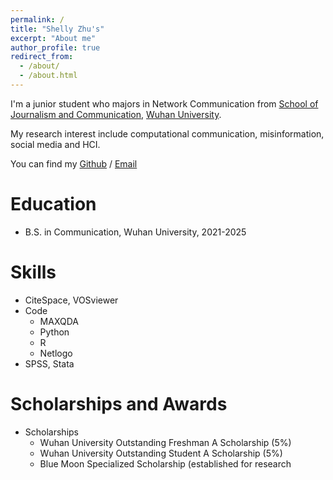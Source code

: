```yaml
---
permalink: /
title: "Shelly Zhu's"
excerpt: "About me"
author_profile: true
redirect_from: 
  - /about/
  - /about.html
---
```



I'm a junior student who majors in Network Communication from [School of Journalism and Communication](http://journal.whu.edu.cn/), [Wuhan University](https://www.whu.edu.cn/).

My research interest include computational communication, misinformation, social media and HCI.

You can find my [Github](https://github.com/Shellzxy) / [Email](mailto:2021301031032@whu.edu.cn)


Education
======
* B.S. in Communication, Wuhan University, 2021-2025


Skills
======
* CiteSpace, VOSviewer
* Code
  * MAXQDA
  * Python
  * R
  * Netlogo
* SPSS, Stata

Scholarships and Awards
======
* Scholarships
  * Wuhan University Outstanding Freshman A Scholarship (5%)
  * Wuhan University Outstanding Student A Scholarship (5%)
  * Blue Moon Specialized Scholarship (established for research 
